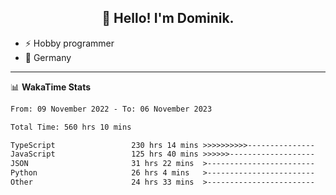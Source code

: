 <h2 align="center">👋 Hello! I'm Dominik.</h2>

- ⚡ Hobby programmer
- 📍 Germany

---
📊 **WakaTime Stats**
<!--START_SECTION:waka-->

```txt
From: 09 November 2022 - To: 06 November 2023

Total Time: 560 hrs 10 mins

TypeScript                 230 hrs 14 mins >>>>>>>>>>---------------   41.10 %
JavaScript                 125 hrs 40 mins >>>>>>-------------------   22.43 %
JSON                       31 hrs 22 mins  >------------------------   05.60 %
Python                     26 hrs 4 mins   >------------------------   04.65 %
Other                      24 hrs 33 mins  >------------------------   04.39 %
```

<!--END_SECTION:waka-->
